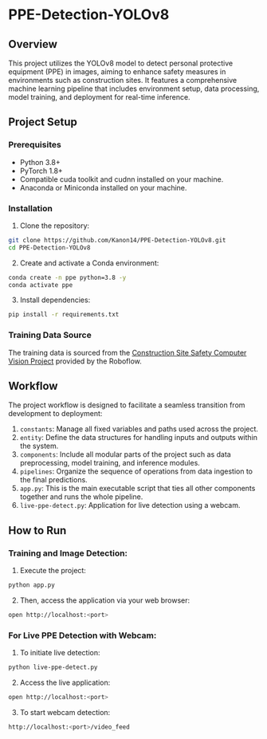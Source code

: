 # PPE-Detection-YOLOv8

## Overview
This project utilizes the YOLOv8 model to detect personal protective equipment (PPE) in images, aiming to enhance safety measures in environments such as construction sites. It features a comprehensive machine learning pipeline that includes environment setup, data processing, model training, and deployment for real-time inference.

## Project Setup
### Prerequisites
- Python 3.8+
- PyTorch 1.8+
- Compatible cuda toolkit and cudnn installed on your machine.
- Anaconda or Miniconda installed on your machine.

### Installation
1. Clone the repository:
```bash
git clone https://github.com/Kanon14/PPE-Detection-YOLOv8.git
cd PPE-Detection-YOLOv8
```

2. Create and activate a Conda environment:
```bash
conda create -n ppe python=3.8 -y
conda activate ppe
```

3. Install dependencies:
```bash
pip install -r requirements.txt
```
### Training Data Source
The training data is sourced from the [Construction Site Safety Computer Vision Project](https://universe.roboflow.com/roboflow-universe-projects/construction-site-safety) provided by the Roboflow.

## Workflow
The project workflow is designed to facilitate a seamless transition from development to deployment:
1. `constants`: Manage all fixed variables and paths used across the project.
2. `entity`: Define the data structures for handling inputs and outputs within the system.
3. `components`: Include all modular parts of the project such as data preprocessing, model training, and inference modules.
4. `pipelines`: Organize the sequence of operations from data ingestion to the final predictions.
5. `app.py`: This is the main executable script that ties all other components together and runs the whole pipeline.
6. `live-ppe-detect.py`: Application for live detection using a webcam.

## How to Run
### Training and Image Detection:
1. Execute the project:
```bash
python app.py
```
2. Then, access the application via your web browser:
```bash
open http://localhost:<port>
```
### For Live PPE Detection with Webcam:
1. To initiate live detection:
```bash
python live-ppe-detect.py
```
2. Access the live application:
```bash
open http://localhost:<port>
```
3. To start webcam detection:
```bash
http://localhost:<port>/video_feed
```
